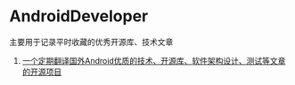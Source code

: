 # AndroidDeveloper
主要用于记录平时收藏的优秀开源库、技术文章


1. [一个定期翻译国外Android优质的技术、开源库、软件架构设计、测试等文章的开源项目](https://github.com/hehonghui/android-tech-frontier)
